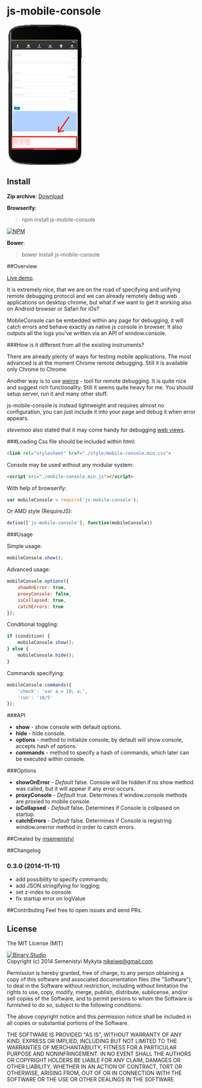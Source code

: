 js-mobile-console
=====

![js-mobile-console](mobile_screen.png)

## Install
**Zip archive**:
[Download](https://github.com/msemenistyi/js-mobile-console/archive/master.zip)

**Browserify**:
> npm install js-mobile-console

[![NPM](https://nodei.co/npm/js-mobile-console.png)](https://nodei.co/npm/js-mobile-console/)

**Bower**:
> bower install js-mobile-console

##Overview

[Live demo](http://b1narystudio.github.io/js-mobile-console/).

It is extremely nice, that we are on the road of specifying and unifying remote
debugging protocol and we can already remotely debug web applications on desktop 
chrome, but what if we want to get it working also on Android browser or 
Safari for iOs?

MobileConsole can be embedded within any page for debugging, it will catch errors
and behave exactly as native js console in browser. It also outputs all the logs
you've written via an API of window.console. 

###How is it different from all the existing instruments?

There are already plenty of ways for testing mobile applications. The most 
advanced is at the moment Chrome remote debugging. Still it is available only 
Chrome to Chrome.

Another way is to use [weinre](http://people.apache.org/~pmuellr/weinre-docs/latest/) - 
tool for remote debugging. It is quite nice and suggest rich functionality. Still 
it seems quite heavy for me. You should setup server, run it and many other stuff.

js-mobile-console is instead lightweight and requires almost no configuration,
you can just include it into your page and debug it when error appears.

*stevemao* also stated that it may come handy for debugging 
[web views](https://github.com/B1naryStudio/js-mobile-console/issues/1).

###Loading
Css file should be included within html:
```html
<link rel="stylesheet" href="./style/mobile-console.min.css">
```
Console may be used without any modular system:
```html
<script src="./mobile-console.min.js"></script>
```

With help of browserify:
```js
var mobileConsole = require('js-mobile-console');
```

Or AMD style (RequireJS): 
```js
define(['js-mobile-console'], function(mobileConsole))
```

###Usage

Simple usage:
```js
mobileConsole.show();
```

Advanced usage: 
```js
mobileConsole.options({
	showOnError: true,
	proxyConsole: false,
	isCollapsed: true,
	catchErrors: true
});
```

Conditional toggling:
```js
if (condition) {
	mobileConsole.show();
} else {
	mobileConsole.hide();
}
```

Commands specifying:
```js
mobileConsole.commands({
	'check': 'var a = 10; a;',
	'run': '10/5'
});
```

###API

- **show** - show console with default options.
- **hide** - hide console.
- **options** - method to initialize console, by default will show console, 
accepts hash of options.
- **commands** - method to specify a hash of commands, which later can be 
executed within console.

###Options

- **showOnError** - *Default* false. Console will be hidden if no show method 
was called, but it will appear if any error occurs.
- **proxyConsole** - *Default* true. Determines if window.console methods are 
proxied to mobile console.
- **isCollapsed** - *Default* false. Determines if Console is collpased on startup.
- **catchErrors** - *Default* false. Determines if Console is registring 
window.onerror method in order to catch errors.

##Created by [msemenistyi](https://github.com/msemenistyi)  

##Changelog

### 0.3.0 (2014-11-11)
- add possibility to specify commands;
- add JSON.stringifying for logging;
- set z-index to console
- fix startup error on logValue

##Contributing
Feel free to open issues and send PRs. 


## License

The MIT License (MIT)

[![Binary Studio](http://www.binary-studio.com/images/logo.gif)](http://binary-studio.com)  
Copyright (c) 2014 Semenistyi Mykyta nikeiwe@gmail.com

Permission is hereby granted, free of charge, to any person obtaining a copy
of this software and associated documentation files (the "Software"), to deal
in the Software without restriction, including without limitation the rights
to use, copy, modify, merge, publish, distribute, sublicense, and/or sell
copies of the Software, and to permit persons to whom the Software is
furnished to do so, subject to the following conditions:

The above copyright notice and this permission notice shall be included in
all copies or substantial portions of the Software.

THE SOFTWARE IS PROVIDED "AS IS", WITHOUT WARRANTY OF ANY KIND, EXPRESS OR
IMPLIED, INCLUDING BUT NOT LIMITED TO THE WARRANTIES OF MERCHANTABILITY,
FITNESS FOR A PARTICULAR PURPOSE AND NONINFRINGEMENT. IN NO EVENT SHALL THE
AUTHORS OR COPYRIGHT HOLDERS BE LIABLE FOR ANY CLAIM, DAMAGES OR OTHER
LIABILITY, WHETHER IN AN ACTION OF CONTRACT, TORT OR OTHERWISE, ARISING FROM,
OUT OF OR IN CONNECTION WITH THE SOFTWARE OR THE USE OR OTHER DEALINGS IN
THE SOFTWARE.
